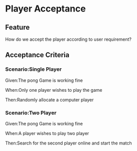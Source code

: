 # Player Acceptance

## Feature

How do we accept the player according to user requirement?

## Acceptance Criteria

### Scenario:Single Player

Given:The pong Game is working fine

When:Only one player wishes to play the game

Then:Randomly allocate a computer player

### Scenario:Two Player

Given:The pong Game is working fine

When:A player wishes to play two player

Then:Search for the second player online and start the match
